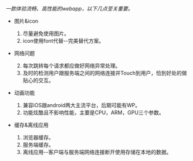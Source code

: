 *一款体验流畅、高性能的webapp，以下几点至关重要。*


- 图片&icon

    1. 尽量避免使用图片。
    2. icon使用font代替--完美替代方案。
- 网络问题

    2. 每次跳转每个请求都应做好网络异常处理。 
    1. 及时的检测用户跟服务端之间的网络连接并Touch到用户，恰到好处的做贴心的交互。
+ 动画功能

    1. 兼容iOS跟android两大主流平台，后期可能有WP。
    2. 功能炫酷且不影响性能，主要是CPU，ARM，GPU三个参数。 
+ 缓存&离线应用

    1. 浏览器缓存。
    2. 服务端缓存。
    3. 离线应用--客户端与服务端网络连接断开使用存储在本地的数据。
